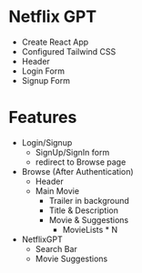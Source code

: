 # Netflix GPT
- Create React App
- Configured Tailwind CSS
- Header
- Login Form
- Signup Form



# Features
- Login/Signup
    - SignUp/SignIn form
    - redirect to Browse page
- Browse (After Authentication)
    - Header
    - Main Movie
        - Trailer in background
        - Title & Description
        - Movie & Suggestions
            - MovieLists * N
- NetflixGPT
    - Search Bar
    - Movie Suggestions